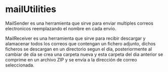 # mailUtilities

MailSender es una herramienta que sirve para enviar multiples correos electronicos reemplazando el nombre en cada envio.

MailReceiver es una herramienta que sirve para recibir descargar y alamacenar todos los correos que contengan un fichero adjunto,
dichos ficheros se descargan en un directorio segun el día, posteriormente al cambiar de día se crea una carpeta nueva y esta carpeta
del dia anterior se comprime en un archivo ZIP y se envía a la dirección de correo seleccionada.
